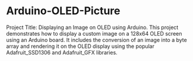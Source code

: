 # Arduino-OLED-Picture
Project Title: Displaying an Image on OLED using Arduino. This project demonstrates how to display a custom image on a 128x64 OLED screen using an Arduino board. It includes the conversion of an image into a byte array and rendering it on the OLED display using the popular Adafruit_SSD1306 and Adafruit_GFX libraries. 
